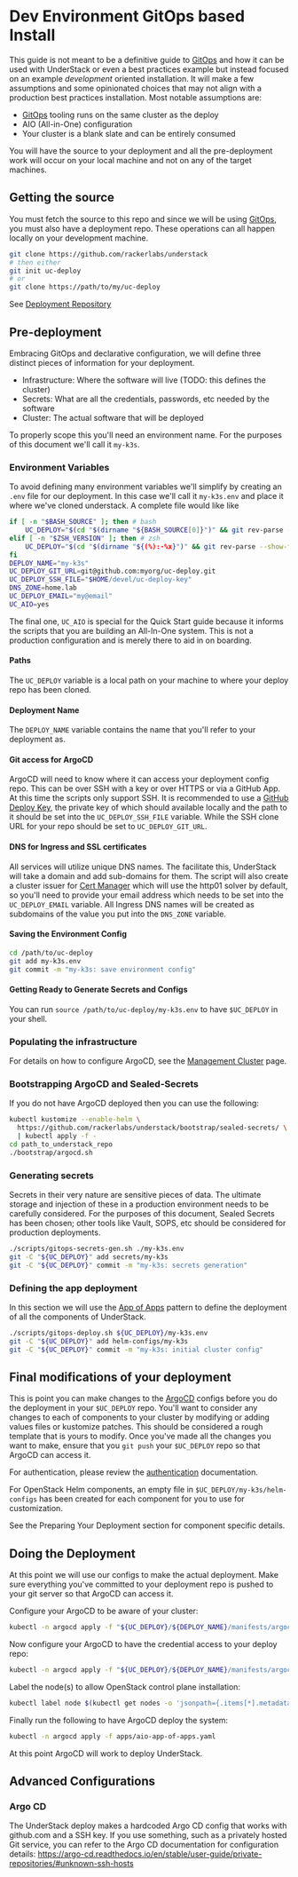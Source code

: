 # Dev Environment GitOps based Install

This guide is not meant to be a definitive guide to [GitOps][gitops] and
how it can be used with UnderStack or even a best practices example
but instead focused on an example _development_ oriented installation.
It will make a few assumptions and some opinionated choices that may
not align with a production best practices installation.
Most notable assumptions are:

- [GitOps][gitops] tooling runs on the same cluster as the deploy
- AIO (All-in-One) configuration
- Your cluster is a blank slate and can be entirely consumed

You will have the source to your deployment and all the pre-deployment
work will occur on your local machine and not on any of the target
machines.

## Getting the source

You must fetch the source to this repo and since we will be using
[GitOps][gitops], you must also have a deployment repo. These
operations can all happen locally on your development machine.

```bash
git clone https://github.com/rackerlabs/understack
# then either
git init uc-deploy
# or
git clone https://path/to/my/uc-deploy
```

See [Deployment Repository](./requirements.md#creation-and-access)

## Pre-deployment

Embracing GitOps and declarative configuration, we will define three
distinct pieces of information for your deployment.

- Infrastructure: Where the software will live (TODO: this defines the cluster)
- Secrets: What are all the credentials, passwords, etc needed by the software
- Cluster: The actual software that will be deployed

To properly scope this you'll need an environment name. For the
purposes of this document we'll call it `my-k3s`.

### Environment Variables

To avoid defining many environment variables we'll simplify by creating an
`.env` file for our deployment. In this case we'll call it `my-k3s.env` and
place it where we've cloned understack. A complete file would like like

```bash title="/path/to/uc-deploy/my-k3s.env"
if [ -n "$BASH_SOURCE" ]; then # bash
    UC_DEPLOY="$(cd "$(dirname "${BASH_SOURCE[0]}")" && git rev-parse --show-toplevel)"
elif [ -n "$ZSH_VERSION" ]; then # zsh
    UC_DEPLOY="$(cd "$(dirname "${(%):-%x}")" && git rev-parse --show-toplevel)"
fi
DEPLOY_NAME="my-k3s"
UC_DEPLOY_GIT_URL=git@github.com:myorg/uc-deploy.git
UC_DEPLOY_SSH_FILE="$HOME/devel/uc-deploy-key"
DNS_ZONE=home.lab
UC_DEPLOY_EMAIL="my@email"
UC_AIO=yes
```

The final one, `UC_AIO` is special for the Quick Start guide because it
informs the scripts that you are building an All-In-One system. This is
not a production configuration and is merely there to aid in on boarding.

#### Paths

The `UC_DEPLOY` variable is a local path on your machine to where
your deploy repo has been cloned.

#### Deployment Name

The `DEPLOY_NAME` variable contains the name that you'll refer to your
deployment as.

#### Git access for ArgoCD

ArgoCD will need to know where it can access your deployment config
repo. This can be over SSH with a key or over HTTPS or via a GitHub App.
At this time the scripts only support SSH. It is recommended to
use a [GitHub Deploy Key][gh-deploy-keys], the private key of which
should available locally and the path to it should be set into the
`UC_DEPLOY_SSH_FILE` variable. While the SSH clone URL for your repo
should be set to `UC_DEPLOY_GIT_URL`.

#### DNS for Ingress and SSL certificates

All services will utilize unique DNS names. The facilitate this, UnderStack
will take a domain and add sub-domains for them. The script will also create
a cluster issuer for [Cert Manager](https://cert-manager.io) which will use
the http01 solver by default, so you'll need to provide your email address
which needs to be set into the `UC_DEPLOY_EMAIL` variable.
All Ingress DNS names will be created as subdomains of the value you put
into the `DNS_ZONE` variable.

#### Saving the Environment Config

```bash
cd /path/to/uc-deploy
git add my-k3s.env
git commit -m "my-k3s: save environment config"
```

#### Getting Ready to Generate Secrets and Configs

You can run `source /path/to/uc-deploy/my-k3s.env` to have `$UC_DEPLOY` in
your shell.

### Populating the infrastructure

For details on how to configure ArgoCD, see the
[Management Cluster](./management-cluster.md) page.

### Bootstrapping ArgoCD and Sealed-Secrets

If you do not have ArgoCD deployed then you can use the following:

```bash
kubectl kustomize --enable-helm \
  https://github.com/rackerlabs/understack/bootstrap/sealed-secrets/ \
  | kubectl apply -f -
cd path_to_understack_repo
./bootstrap/argocd.sh
```

### Generating secrets

Secrets in their very nature are sensitive pieces of data. The ultimate
storage and injection of these in a production environment needs to be
carefully considered. For the purposes of this document, Sealed Secrets
has been chosen; other tools like Vault, SOPS, etc should be considered
for production deployments.

```bash
./scripts/gitops-secrets-gen.sh ./my-k3s.env
git -C "${UC_DEPLOY}" add secrets/my-k3s
git -C "${UC_DEPLOY}" commit -m "my-k3s: secrets generation"
```

### Defining the app deployment

In this section we will use the [App of Apps][app-of-apps] pattern to define
the deployment of all the components of UnderStack.

```bash
./scripts/gitops-deploy.sh ${UC_DEPLOY}/my-k3s.env
git -C "${UC_DEPLOY}" add helm-configs/my-k3s
git -C "${UC_DEPLOY}" commit -m "my-k3s: initial cluster config"
```

## Final modifications of your deployment

This is point you can make changes to the [ArgoCD][argocd] configs before
you do the deployment in your `$UC_DEPLOY` repo. You'll want to consider
any changes to each of components to your cluster by modifying or adding
values files or kustomize patches. This should be considered a rough template
that is yours to modify. Once you've made all the changes you want to make,
ensure that you `git push` your `$UC_DEPLOY` repo so that ArgoCD can access it.

For authentication, please review the [authentication](auth.md) documentation.

For OpenStack Helm components, an empty file in `$UC_DEPLOY/my-k3s/helm-configs`
has been created for each component for you to use for customization.

See the Preparing Your Deployment section for component specific details.

## Doing the Deployment

At this point we will use our configs to make the actual deployment.
Make sure everything you've committed to your deployment repo is pushed
to your git server so that ArgoCD can access it.

Configure your ArgoCD to be aware of your cluster:

```bash
kubectl -n argocd apply -f "${UC_DEPLOY}/${DEPLOY_NAME}/manifests/argocd/secret-*-cluster.yaml"
```

Now configure your ArgoCD to have the credential access to your deploy repo:

```bash
kubectl -n argocd apply -f "${UC_DEPLOY}/${DEPLOY_NAME}/manifests/argocd/secret-deploy-repo.yaml"
```

Label the node(s) to allow OpenStack control plane installation:

```bash
kubectl label node $(kubectl get nodes -o 'jsonpath={.items[*].metadata.name}') openstack-control-plane=enabled
```

Finally run the following to have ArgoCD deploy the system:

```bash
kubectl -n argocd apply -f apps/aio-app-of-apps.yaml
```

At this point ArgoCD will work to deploy UnderStack.

[gitops]: <https://about.gitlab.com/topics/gitops/>
[app-of-apps]: <https://argo-cd.readthedocs.io/en/stable/operator-manual/cluster-bootstrapping/>
[argocd]: <https://argo-cd.readthedocs.io/en/stable/>
[gh-deploy-keys]: <https://docs.github.com/en/authentication/connecting-to-github-with-ssh/managing-deploy-keys#set-up-deploy-keys>

## Advanced Configurations

### Argo CD

The UnderStack deploy makes a hardcoded Argo CD config that works with github.com and a SSH key.
If you use something, such as a privately hosted Git service, you can refer to the Argo CD
documentation for configuration details: <https://argo-cd.readthedocs.io/en/stable/user-guide/private-repositories/#unknown-ssh-hosts>
